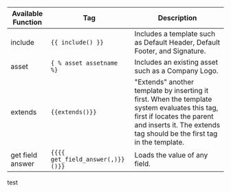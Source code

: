 
| Available Function  | Tag      |Description|
| ------------- | -------------  |------------|
| include |  ```{{ include() }} ```  |Includes a template such as Default Header, Default Footer, and Signature. |
| asset |  ```{ % asset assetname %}  ```| Includes an existing asset such as a Company Logo.  |
|extends| ```{{extends()}}``` |"Extends" another template by inserting it first. When the template system evaluates this tag, first if locates the parent and inserts it. The extends tag should be the first tag in the template.|
|get field answer| ```{{{{ get_field_answer(,)}}()}} ```|Loads the value of any field.|



test
